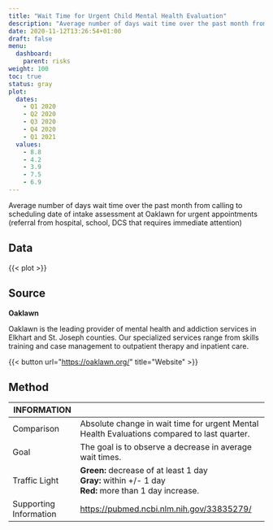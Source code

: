 ```yaml
---
title: "Wait Time for Urgent Child Mental Health Evaluation"
description: "Average number of days wait time over the past month from calling to scheduling date of intake assessment."
date: 2020-11-12T13:26:54+01:00
draft: false
menu:
  dashboard:
    parent: risks
weight: 100
toc: true
status: gray
plot:
  dates:
    - Q1 2020
    - Q2 2020
    - Q3 2020
    - Q4 2020
    - Q1 2021
  values:
    - 8.8
    - 4.2
    - 3.9
    - 7.5
    - 6.9
---
```


Average number of days wait time over the past month from calling to scheduling date of intake assessment at Oaklawn for urgent appointments (referral from hospital, school, DCS that requires immediate attention)

## Data

{{< plot >}}

## Source

**Oaklawn**

Oaklawn is the leading provider of mental health and addiction services in Elkhart and St. Joseph counties. Our specialized services range from skills training and case management to outpatient therapy and inpatient care.

{{< button url="https://oaklawn.org/" title="Website" >}}

## Method

| INFORMATION | |
| --- | ----------- |
| Comparison | Absolute change in wait time for urgent Mental Health Evaluations compared to last quarter. |
| Goal | The goal is to observe a decrease in average wait times. |
| Traffic Light | **Green:** decrease of at least 1 day<br>**Gray:** within +/- 1 day<br>**Red:** more than 1 day increase. |
| Supporting Information | <https://pubmed.ncbi.nlm.nih.gov/33835279/> |

